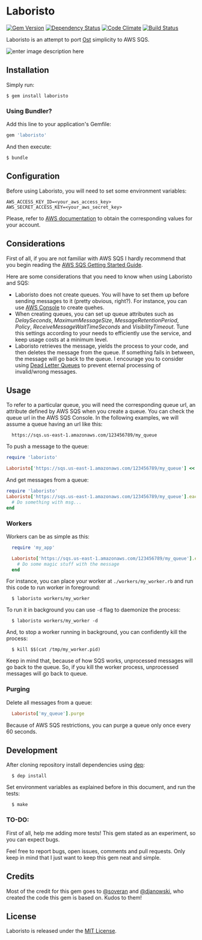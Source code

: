 # Laboristo

[![Gem Version](https://badge.fury.io/rb/laboristo.svg)][gem]
[![Dependency Status](https://gemnasium.com/matiasow/laboristo.svg)][gemnasium]
[![Code Climate](https://codeclimate.com/github/matiasow/laboristo/badges/gpa.svg)][codeclimate]
[![Build Status](https://travis-ci.org/matiasow/laboristo.svg?branch=master)][travis]

[gem]: http://badge.fury.io/rb/laboristo
[gemnasium]: https://gemnasium.com/matiasow/laboristo
[codeclimate]: https://codeclimate.com/github/matiasow/laboristo
[travis]: https://travis-ci.org/matiasow/laboristo

Laboristo is an attempt to port [Ost](https://github.com/soveran/ost) simplicity to AWS SQS.

![enter image description here](http://i.imgur.com/F6ZZNrx.jpg)

## Installation

Simply run:

	$ gem install laboristo

### Using Bundler?

Add this line to your application's Gemfile:

```ruby
gem 'laboristo'
```

And then execute:

    $ bundle


## Configuration

Before using Laboristo, you will need to set some environment variables:

	AWS_ACCESS_KEY_ID=<your_aws_access_key>
	AWS_SECRET_ACCESS_KEY=<your_aws_secret_key>

Please, refer to [AWS documentation](%28http://docs.aws.amazon.com/AWSSimpleQueueService/latest/SQSGettingStartedGuide/AWSCredentials.html%29) to obtain the corresponding values for your account.

## Considerations

First of all, if you are not familiar with AWS SQS I hardly recommend that you begin reading the [AWS SQS Getting Started Guide](http://docs.aws.amazon.com/AWSSimpleQueueService/latest/SQSGettingStartedGuide/Welcome.html).

Here are some considerations that you need to know when using Laboristo and SQS:

 - Laboristo does not create queues. You will have to set them up before sending messages to it (pretty obvious, right?). For instance, you can use [AWS Console](http://console.aws.amazon.com/) to create quehes.
 - When creating queues, you can set up queue attributes such as *DelaySeconds*, *MaximumMessageSize*, *MessageRetentionPeriod*, *Policy*, *ReceiveMessageWaitTimeSeconds* and *VisibilityTimeout*. Tune this settings according to your needs to efficiently use the service, and keep usage costs at a minimum level.
 - Laboristo retrieves the message, yields the process to your code, and then deletes the message from the queue. If something fails in between, the message will go back to the queue. I encourage you to consider using [Dead Letter Queues](http://docs.aws.amazon.com/AWSSimpleQueueService/latest/SQSDeveloperGuide/SQSDeadLetterQueue.html) to prevent eternal processing of invalid/wrong messages.

## Usage

To refer to a particular queue, you will need the corresponding queue url, an attribute defined by AWS SQS when you create a queue. You can check the queue url in the AWS SQS Console. In the following examples, we will assume a queue having an url like this:

```
  https://sqs.us-east-1.amazonaws.com/123456789/my_queue
```

To push a message to the queue:

```ruby
require 'laboristo'

Laboristo['https://sqs.us-east-1.amazonaws.com/123456789/my_queue'] << 'some message'
```

And get messages from a queue:
```ruby
require 'laboristo'
Laboristo['https://sqs.us-east-1.amazonaws.com/123456789/my_queue'].each do |msg|
  # Do something with msg...
end
```

### Workers

Workers can be as simple as this:

```ruby
  require 'my_app'

  Laboristo['https://sqs.us-east-1.amazonaws.com/123456789/my_queue'].each do |message|
    # Do some magic stuff with the message
  end
```

For instance, you can place your worker at ```./workers/my_worker.rb``` and run this code to run worker in foreground:

```
  $ laboristo workers/my_worker
```

To run it in background you can use ```-d``` flag to daemonize the process:

```
  $ laboristo workers/my_worker -d
```

And, to stop a worker running in background, you can confidently kill the process:

```
  $ kill $$(cat /tmp/my_worker.pid)
```

Keep in mind that, because of how SQS works, unprocessed messages will go back to the queue. So, if you kill the worker process, unprocessed messages will go back to queue.

### Purging

Delete all messages from a queue:

```ruby
  Laboristo['my_queue'].purge
```

Because of AWS SQS restrictions, you can purge a queue only once every 60 seconds.

## Development

After cloning repository install dependencies using [dep](https://github.com/cyx/dep):

```
  $ dep install
```

Set environment variables as explained before in this document, and run the tests:

```
  $ make
```

### TO-DO:

First of all, help me adding more tests! This gem stated as an experiment, so you can expect bugs.

Feel free to report bugs, open issues, comments and pull requests. Only keep in mind that I just want to keep this gem neat and simple.

## Credits

Most of the credit for this gem goes to [@soveran](https://github.com/soveran/ost) and [@djanowski](https://github.com/djanowski/ost-bin), who created the code this gem is based on. Kudos to them!

## License
Laboristo is released under the [MIT License](http://www.opensource.org/licenses/MIT).
